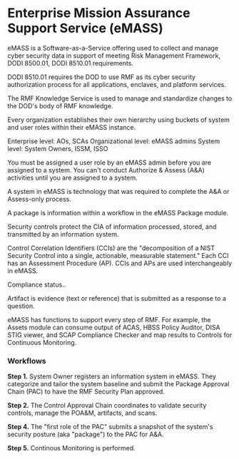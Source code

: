 # Enterprise Mission Assurance Support Service (eMASS)
eMASS is a Software-as-a-Service offering used to collect and manage cyber security data in support of meeting Risk Management Framework, DODI 8500.01, DODI 8510.01 requirements. 

DODI 8510.01 requires the DOD to use RMF as its cyber security authorization process for all applications, enclaves, and platform services. 

The RMF Knowledge Service is used to manage and standardize changes to the DOD's body of RMF knowledge.

Every organization establishes their own hierarchy using buckets of system and user roles within their eMASS instance. 

Enterprise level: AOs, SCAs
Organizational level: eMASS admins
System level: System Owners, ISSM, ISSO

You must be assigned a user role by an eMASS admin before you are assigned to a system. You can't conduct Authorize & Assess (A&A) activities until you are assigned to a system. 

A system in eMASS is technology that was required to complete the A&A or Assess-only process. 

A package is information within a workflow in the eMASS Package module. 

Security controls protect the CIA of information processed, stored, and transmitted by an information system. 

Control Correlation Identifiers (CCIs) are the "decomposition of a NIST Security Control into a single, actionable, measurable statement." Each CCI has an Assessment Procedure (AP). CCIs and APs are used interchangeably in eMASS. 

Compliance status..

Artifact is evidence (text or reference) that is submitted as a response to a question. 

eMASS has functions to support every step of RMF. For example, the Assets module can consume output of ACAS, HBSS Policy Auditor, DISA STIG viewer, and SCAP Compliance Checker and map results to Controls for Continuous Monitoring. 

### Workflows  
**Step 1.** System Owner registers an information system in eMASS. They categorize and tailor the system baseline and submit the Package Approval Chain (PAC) to have the RMF Security Plan approved. 

**Step 2.** The Control Approval Chain coordinates to validate security controls, manage the POA&M, artifacts, and scans.

**Step 4.** The "first role of the PAC" submits a snapshot of the system's security posture (aka "package") to the PAC for A&A. 

**Step 5.** Continous Monitoring is performed.